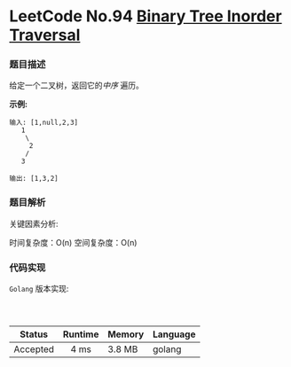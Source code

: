 # LeetCode No.94  [Binary Tree Inorder Traversal](https://leetcode.com/problems/binary-tree-inorder-traversal/)

### 题目描述

给定一个二叉树，返回它的*中序* 遍历。

**示例:**

```
输入: [1,null,2,3]
   1
    \
     2
    /
   3

输出: [1,3,2]
```


### 题目解析
关键因素分析:


时间复杂度：O(n)
空间复杂度：O(n)


### 代码实现

`Golang` 版本实现:

```golang



```

| Status | Runtime | Memory |Language|
|:-------:|:-------:|:------|:------|
|Accepted|4 ms|3.8 MB	 |golang|
